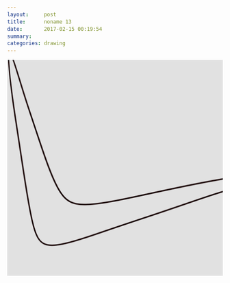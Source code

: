 ```yaml
---
layout:     post
title:      noname 13
date:       2017-02-15 00:19:54
summary:    
categories: drawing
---
```

![noname 13](/images/diary/noname-13.png "I should be writing.")
